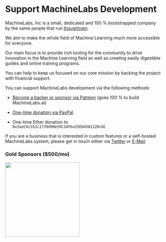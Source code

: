 # Support MachineLabs Development

MachineLabs, Inc is a small, dedicated and 100 % bootstrapped company by the same people that run [thoughtram](https://thoughtram.io).

We aim to make the whole field of Machine Learning much more accessible for everyone.

Our main focus is to provide rich tooling for the community to drive innovation in the Machine Learning field as well as creating easily digestible guides and online training programs.

You can help to keep us focused on our core mission by backing the project with financial support.

You can support MachineLabs development via the following methods:

- [Become a backer or sponsor via Patreon](https://www.patreon.com/machinelabs) (goes 100 % to build MachineLabs.ai)

- [One-time donation via PayPal](https://www.paypal.me/machinelabs).

- One-time Ether donation to `0x3aeC6c352c1739d90e59C34Fba35ED4581126C8C`


If you are a business that is interested in custom features or a self-hosted MachineLabs system, please get in touch either via [Twitter](https://twitter.com/machinelabs_ai) or [E-Mail](hello@machinelabs.ai).

### Gold Sponsors ($500/mo)

<p class="patreon-sponsors sponsor-section">
  <a href="https://thoughtram.io" target="_blank" style="width: 240px; top: 1px;">
    <img src="https://user-images.githubusercontent.com/521109/31053434-5af2fb70-a69d-11e7-9d2d-5c270bdab45e.png" style="width: 240px;">
  </a>
</p>
